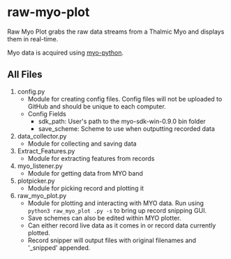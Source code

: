 # raw-myo-plot
Raw Myo Plot grabs the raw data streams from a Thalmic Myo and displays them in real-time.

Myo data is acquired using [myo-python](https://github.com/NiklasRosenstein/myo-python).

All Files
---------
1. config.py
    - Module for creating config files. Config files will not be uploaded to GitHub 
    and should be unique to each computer. 
    - Config Fields
        - sdk_path: User's path to the myo-sdk-win-0.9.0 bin folder
        - save_scheme: Scheme to use when outputting recorded data
2. data_collector.py
    - Module for collecting and saving data
3. Extract_Features.py
    - Module for extracting features from records
4. myo_listener.py
    - Module for getting data from MYO band
5. plotpicker.py
    - Module for picking record and plotting it
6. raw_myo_plot.py
    - Module for plotting and interacting with MYO data. Run using `python3 raw_myo_plot
    .py -s` to bring up record snipping GUI.
    - Save schemes can also be edited within MYO plotter. 
    - Can either record live data as it comes in or record data currently plotted.
    - Record snipper will output files with original filenames and '_snipped' appended.